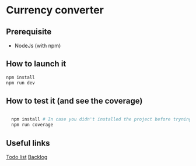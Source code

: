 # Currency converter

## Prerequisite

- NodeJs (with npm)

## How to launch it

```sh
npm install
npm run dev
```

## How to test it (and see the coverage)

```sh

  npm install # In case you didn't installed the project before tryning to test it
  npm run coverage
```

## Useful links

[Todo list](./todo.md)
[Backlog](./roadmap.md)
